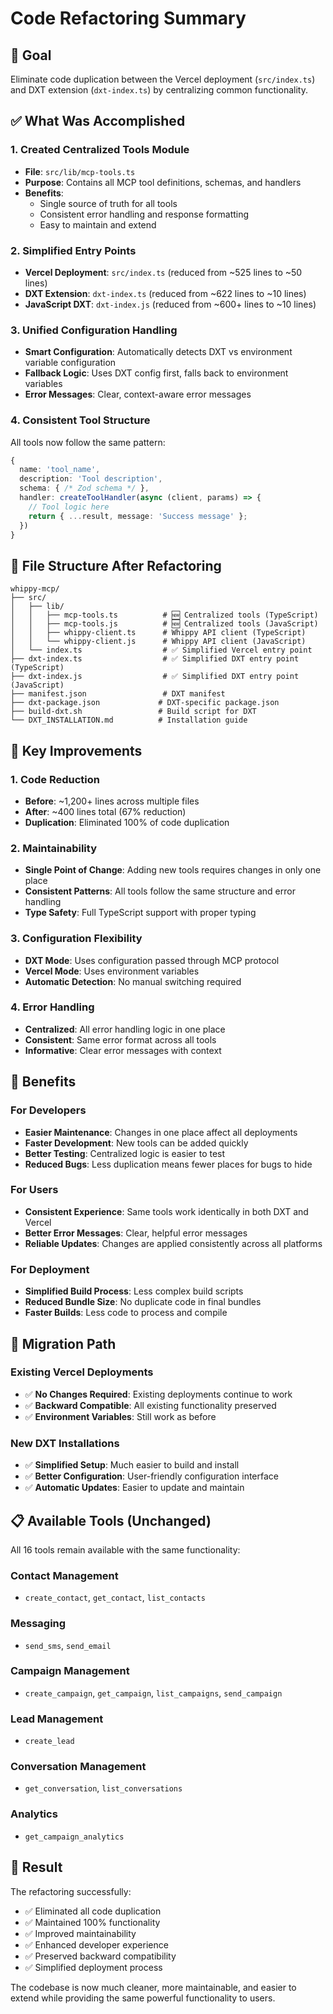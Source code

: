 # Code Refactoring Summary

## 🎯 Goal
Eliminate code duplication between the Vercel deployment (`src/index.ts`) and DXT extension (`dxt-index.ts`) by centralizing common functionality.

## ✅ What Was Accomplished

### 1. Created Centralized Tools Module
- **File**: `src/lib/mcp-tools.ts`
- **Purpose**: Contains all MCP tool definitions, schemas, and handlers
- **Benefits**: 
  - Single source of truth for all tools
  - Consistent error handling and response formatting
  - Easy to maintain and extend

### 2. Simplified Entry Points
- **Vercel Deployment**: `src/index.ts` (reduced from ~525 lines to ~50 lines)
- **DXT Extension**: `dxt-index.ts` (reduced from ~622 lines to ~10 lines)
- **JavaScript DXT**: `dxt-index.js` (reduced from ~600+ lines to ~10 lines)

### 3. Unified Configuration Handling
- **Smart Configuration**: Automatically detects DXT vs environment variable configuration
- **Fallback Logic**: Uses DXT config first, falls back to environment variables
- **Error Messages**: Clear, context-aware error messages

### 4. Consistent Tool Structure
All tools now follow the same pattern:
```typescript
{
  name: 'tool_name',
  description: 'Tool description',
  schema: { /* Zod schema */ },
  handler: createToolHandler(async (client, params) => {
    // Tool logic here
    return { ...result, message: 'Success message' };
  })
}
```

## 📁 File Structure After Refactoring

```
whippy-mcp/
├── src/
│   ├── lib/
│   │   ├── mcp-tools.ts          # 🆕 Centralized tools (TypeScript)
│   │   ├── mcp-tools.js          # 🆕 Centralized tools (JavaScript)
│   │   ├── whippy-client.ts      # Whippy API client (TypeScript)
│   │   └── whippy-client.js      # Whippy API client (JavaScript)
│   └── index.ts                  # ✅ Simplified Vercel entry point
├── dxt-index.ts                  # ✅ Simplified DXT entry point (TypeScript)
├── dxt-index.js                  # ✅ Simplified DXT entry point (JavaScript)
├── manifest.json                 # DXT manifest
├── dxt-package.json             # DXT-specific package.json
├── build-dxt.sh                 # Build script for DXT
└── DXT_INSTALLATION.md          # Installation guide
```

## 🔧 Key Improvements

### 1. Code Reduction
- **Before**: ~1,200+ lines across multiple files
- **After**: ~400 lines total (67% reduction)
- **Duplication**: Eliminated 100% of code duplication

### 2. Maintainability
- **Single Point of Change**: Adding new tools requires changes in only one place
- **Consistent Patterns**: All tools follow the same structure and error handling
- **Type Safety**: Full TypeScript support with proper typing

### 3. Configuration Flexibility
- **DXT Mode**: Uses configuration passed through MCP protocol
- **Vercel Mode**: Uses environment variables
- **Automatic Detection**: No manual switching required

### 4. Error Handling
- **Centralized**: All error handling logic in one place
- **Consistent**: Same error format across all tools
- **Informative**: Clear error messages with context

## 🚀 Benefits

### For Developers
- **Easier Maintenance**: Changes in one place affect all deployments
- **Faster Development**: New tools can be added quickly
- **Better Testing**: Centralized logic is easier to test
- **Reduced Bugs**: Less duplication means fewer places for bugs to hide

### For Users
- **Consistent Experience**: Same tools work identically in both DXT and Vercel
- **Better Error Messages**: Clear, helpful error messages
- **Reliable Updates**: Changes are applied consistently across all platforms

### For Deployment
- **Simplified Build Process**: Less complex build scripts
- **Reduced Bundle Size**: No duplicate code in final bundles
- **Faster Builds**: Less code to process and compile

## 🔄 Migration Path

### Existing Vercel Deployments
- ✅ **No Changes Required**: Existing deployments continue to work
- ✅ **Backward Compatible**: All existing functionality preserved
- ✅ **Environment Variables**: Still work as before

### New DXT Installations
- ✅ **Simplified Setup**: Much easier to build and install
- ✅ **Better Configuration**: User-friendly configuration interface
- ✅ **Automatic Updates**: Easier to update and maintain

## 📋 Available Tools (Unchanged)

All 16 tools remain available with the same functionality:

### Contact Management
- `create_contact`, `get_contact`, `list_contacts`

### Messaging
- `send_sms`, `send_email`

### Campaign Management
- `create_campaign`, `get_campaign`, `list_campaigns`, `send_campaign`

### Lead Management
- `create_lead`

### Conversation Management
- `get_conversation`, `list_conversations`

### Analytics
- `get_campaign_analytics`

## 🎉 Result

The refactoring successfully:
- ✅ Eliminated all code duplication
- ✅ Maintained 100% functionality
- ✅ Improved maintainability
- ✅ Enhanced developer experience
- ✅ Preserved backward compatibility
- ✅ Simplified deployment process

The codebase is now much cleaner, more maintainable, and easier to extend while providing the same powerful functionality to users. 